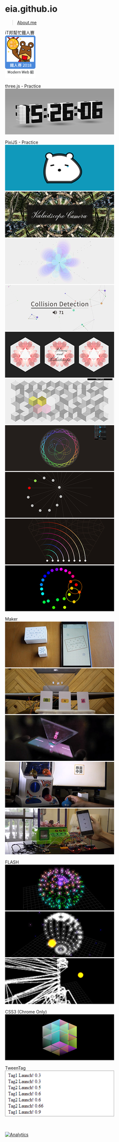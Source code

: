 eia.github.io
=============
> [About.me](http:about.me/eia) <br/>


iT邦幫忙鐵人賽<br/>
[![alt](2018ironman/pics/ironman_sticker-9-web.png)](https://ithelp.ithome.com.tw/users/20106532/ironman/1249)

three.js - Practice<br/>
[![alt](threejs/170719/demo_359x150.jpg)](http://eia.github.io/threejs/170719/?s=io)

PixiJS - Practice <br/>
[![alt](pixijs/180507/demo_359x150.jpg)](http://eia.github.io/pixijs/180507/)
[![alt](pixijs/180328/demo_359x150.jpg)](http://eia.github.io/pixijs/180328/)
[![alt](pixijs/171128/demo_359x150.jpg)](http://eia.github.io/pixijs/171128/)
[![alt](pixijs/170613/demo_359x150.jpg)](http://eia.github.io/pixijs/170613/)
[![alt](pixijs/170419/demo_359x150.jpg)](http://eia.github.io/pixijs/170419/)
[![alt](pixijs/170329/demo_359x150.jpg)](http://eia.github.io/pixijs/170329/)
[![alt](pixijs/170320/demo_359x150.jpg)](http://eia.github.io/pixijs/170320/)
[![alt](pixijs/170317/demo_359x150.jpg)](http://eia.github.io/pixijs/170317/)
[![alt](pixijs/160913/demo_359x150.jpg)](http://eia.github.io/pixijs/160913/)
[![alt](pixijs/160906/demo_359x150.jpg)](http://eia.github.io/pixijs/160906/)

Maker <br/>
[![alt](demo/170917/demo_359x150.jpg)](http://eia.github.io/demo/170917/)
[![alt](demo/160406/demo_359x150.jpg)](http://eia.github.io/demo/160406/)
[![alt](demo/160224/demo_359x150.jpg)](http://eia.github.io/demo/160224/)
[![alt](demo/150805/demo_359x150.jpg)](http://eia.github.io/demo/150805/)
[![alt](demo/150525/demo_359x150.jpg)](http://eia.github.io/demo/150525/)

FLASH <br/>
[![alt](demo/130822/demo_359x150.jpg)](http://eia.github.io/demo/130822/)
[![alt](demo/130823/demo_359x150.jpg)](http://eia.github.io/demo/130823/)
[![alt](demo/130824/demo_359x150.jpg)](http://eia.github.io/demo/130824/)

CSS3 (Chrome Only) <br/>
[![alt](demo/131203/demo_359x150.jpg)](http://eia.github.io/demo/131203/lv11.html)

TweenTag <br/>
[![alt](demo/140819/demo_359x150.jpg)](http://eia.github.io/demo/140819/demo.html)

<br/><br/>
[![Analytics](https://ga-beacon.appspot.com/UA-17772443-6/index)](https://github.com/igrigorik/ga-beacon)